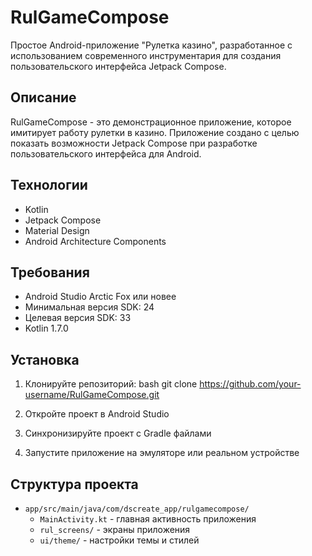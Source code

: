 # RulGameCompose

Простое Android-приложение "Рулетка казино", разработанное с использованием современного инструментария для создания пользовательского интерфейса Jetpack Compose.

## Описание

RulGameCompose - это демонстрационное приложение, которое имитирует работу рулетки в казино. Приложение создано с целью показать возможности Jetpack Compose при разработке пользовательского интерфейса для Android.

## Технологии

- Kotlin
- Jetpack Compose
- Material Design
- Android Architecture Components

## Требования

- Android Studio Arctic Fox или новее
- Минимальная версия SDK: 24
- Целевая версия SDK: 33
- Kotlin 1.7.0

## Установка

1. Клонируйте репозиторий:
bash
git clone https://github.com/your-username/RulGameCompose.git

2. Откройте проект в Android Studio

3. Синхронизируйте проект с Gradle файлами

4. Запустите приложение на эмуляторе или реальном устройстве

## Структура проекта

- `app/src/main/java/com/dscreate_app/rulgamecompose/`
  - `MainActivity.kt` - главная активность приложения
  - `rul_screens/` - экраны приложения
  - `ui/theme/` - настройки темы и стилей

